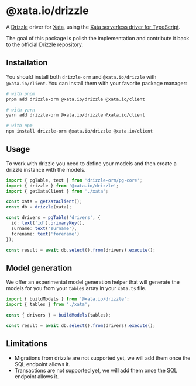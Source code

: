 # @xata.io/drizzle

A [Drizzle](https://github.com/drizzle-team/drizzle-orm) driver for [Xata](https://xata.io), using the [Xata serverless driver for TypeScript](https://github.com/xataio/client-ts).

The goal of this package is polish the implementation and contribute it back to the official Drizzle repository.

## Installation

You should install both `drizzle-orm` and `@xata.io/drizzle` with `@xata.io/client`. You can install them with your favorite package manager:

```bash
# with pnpm
pnpm add drizzle-orm @xata.io/drizzle @xata.io/client

# with yarn
yarn add drizzle-orm @xata.io/drizzle @xata.io/client

# with npm
npm install drizzle-orm @xata.io/drizzle @xata.io/client
```

## Usage

To work with drizzle you need to define your models and then create a drizzle instance with the models.

```ts
import { pgTable, text } from 'drizzle-orm/pg-core';
import { drizzle } from '@xata.io/drizzle';
import { getXataClient } from './xata';

const xata = getXataClient();
const db = drizzle(xata);

const drivers = pgTable('drivers', {
  id: text('id').primaryKey(),
  surname: text('surname'),
  forename: text('forename')
});

const result = await db.select().from(drivers).execute();
```

## Model generation

We offer an experimental model generation helper that will generate the models for you from your `tables` array in your `xata.ts` file.

```ts
import { buildModels } from '@xata.io/drizzle';
import { tables } from './xata';

const { drivers } = buildModels(tables);

const result = await db.select().from(drivers).execute();
```

## Limitations

- Migrations from drizzle are not supported yet, we will add them once the SQL endpoint allows it.
- Transactions are not supported yet, we will add them once the SQL endpoint allows it.
